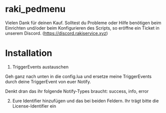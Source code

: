# raki_pedmenu

Vielen Dank für deinen Kauf. Solltest du Probleme oder Hilfe benötigen beim Einrichten und/oder beim Konfigurieren des Scripts, so eröffne ein Ticket in unserem Discord. (https://discord.rakiservice.xyz)

# Installation

1. TriggerEvents austauschen

Geh ganz nach unten in die config.lua und ersetze meine TriggerEvents durch deine TriggerEvent von euer Notify.

Denkt dran das ihr folgende Notify-Types braucht: success, info, error

2. Eure Identifier hinzufügen und das bei beiden Feldern. Ihr trägt bitte die License-Identifier ein